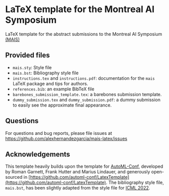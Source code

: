 # LaTeX template for the Montreal AI Symposium

LaTeX template for the abstract submissions to the Montreal AI Symposium [(MAIS)](http://montrealaisymposium.com/)

## Provided files

* `mais.sty`: Style file
* `mais.bst`: Bibliography style file
* `instructions.tex` and `instructions.pdf`: documentation for the `mais` LaTeX package and tips for authors.
* `references.bib`: an example BibTeX file 
* `barebones_submission_template.tex`: a barebones submission template.
* `dummy_submission.tex` and `dummy_submission.pdf`: a dummy submission to easily see the approximate final appearance.

## Questions

For questions and bug reports, please file issues at https://github.com/alexhernandezgarcia/mais-latex/issues

## Acknowledgements

This template heavily builds upon the template for [AutoML-Conf](https://www.automl.cc), developed by Roman Garnett, Frank Hutter and Marius Lindauer, and generously open-sourced in [https://github.com/automl-conf/LatexTemplate](https://github.com/automl-conf/LatexTemplate). The bibliography style file, `mais.bst`, has been slightly adapted from the style file for [ICML 2022](https://icml.cc/).

